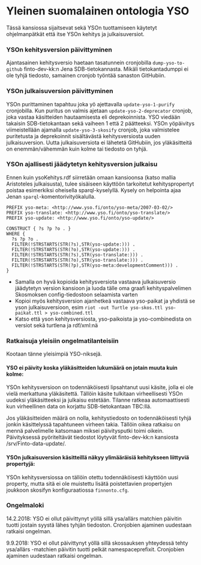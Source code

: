 Yleinen suomalainen ontologia YSO
=================================

Tässä kansiossa sijaitsevat sekä YSOn tuottamiseen käytetyt ohjelmanpätkät että itse YSOn kehitys ja julkaisuversiot.

### YSOn kehitysversion päivittyminen

Ajantasainen kehitysversio haetaan tasatunnein cronjobilla `dump-yso-to-github` finto-dev-kk:n Jena SDB-tietokannasta. Mikäli tietokantadumppi ei ole tyhjä tiedosto, samainen cronjob työntää sanaston GitHubiin.

### YSOn julkaisuversion päivittyminen

YSOn purittaminen tapahtuu joka yö ajettavalla `update-yso-1-purify` cronjobilla. Kun puritus on valmis ajetaan `update-yso-2-deprecator` cronjob, joka vastaa käsitteiden hautaamisesta eli deprekoinnista. YSO viedään takaisin SDB-tietokantaan sekä vaiheen 1 että 2 päätteeksi. YSOn yöpäivitys viimeistellään ajamalla `update-yso-3-skosify` cronjob, joka valmistelee puritetusta ja deprekoinnit sisältävästä kehitysversiosta uuden julkaisuversion. Uutta julkaisuversiota ei lähetetä GitHubiin, jos yläkäsitteitä on enemmän/vähemmän kuin kolme tai tiedosto on tyhjä.

### YSOn ajallisesti jäädytetyn kehitysversion julkaisu

Ennen kuin ysoKehitys.rdf siirretään omaan kansioonsa (katso mallia Aristoteles julkaisusta), tulee sisäiseen käyttöön tarkoitetut kehityspropertyt poistaa esimerkiksi oheisella sparql-kyselyllä. Kysely on helpointa ajaa Jenan `sparql`-komentorivityökalulla.

```
PREFIX yso-meta: <http://www.yso.fi/onto/yso-meta/2007-03-02/>
PREFIX yso-translate: <http://www.yso.fi/onto/yso-translate/>
PREFIX yso-update: <http://www.yso.fi/onto/yso-update/>

CONSTRUCT { ?s ?p ?o . } 
WHERE {
  ?s ?p ?o .
  FILTER(!STRSTARTS(STR(?s),STR(yso-update:))) .
  FILTER(!STRSTARTS(STR(?o),STR(yso-update:))) .
  FILTER(!STRSTARTS(STR(?s),STR(yso-translate:))) .
  FILTER(!STRSTARTS(STR(?o),STR(yso-translate:))) .
  FILTER(!STRSTARTS(STR(?p),STR(yso-meta:developmentComment))) .
}
```
* Samalla on hyvä kopioida kehitysversiota vastaava julkaisuversio jäädytetyn version kansioon ja luoda tälle oma graafi kehityspalvelimen Skosmoksen config-tiedostoon selaamista varten
* Kopioi myös kehitysversion ajanhetkeä vastaava yso-paikat ja yhdistä se yson julkaisuversioon, esim ```riot -out Turtle yso-skos.ttl yso-paikat.ttl > yso-combined.ttl```
* Katso että yson kehitysversiosta, yso-paikoista ja yso-combinedista on versiot sekä turtlena ja rdf/xml:nä

### Ratkaisuja yleisiin ongelmatilanteisiin

Kootaan tänne yleisimpiä YSO-niksejä.

#### YSO ei päivity koska yläkäsitteiden lukumäärä on jotain muuta kuin kolme:

YSOn kehitysversioon on todennäköisesti lipsahtanut uusi käsite, jolla ei ole vielä merkattuna yläkäsitettä. Tällöin käsite tulkitaan virheellisesti YSOn uudeksi yläkäsitteeksi ja julkaisu estetään. Tilanne ratkeaa automaattisesti kun virheellinen data on korjattu SDB-tietokantaan TBC:llä.

Jos yläkäsitteiden määrä on nolla, kehitystiedosto on todennäköisesti tyhjä jonkin käsittelyssä tapahtuneen virheen takia. Tällöin oikea ratkaisu on mennä palvelimelle katsomaan miksei päivitysputki toimi oikein. Päivityksessä pyöriteltävät tiedostot löytyvät finto-dev-kk:n kansiosta /srv/Finto-data-update/.

#### YSOn julkaisuversion käsitteillä näkyy ylimääräisiä kehitykseen liittyviä propertyjä:

YSOn kehitysversiossa on tällöin otettu todennäköisesti käyttöön uusi property, mutta sitä ei ole muistettu lisätä poistettavien propertyjen joukkoon skosifyn konfiguraatiossa `finnonto.cfg`.

### Ongelmaloki

14.2.2018: YSO ei ollut päivittynyt yöllä sillä ysa/allärs matchien päivitin tuotti jostain syystä lähes tyhjän tiedoston. Cronjobien ajaminen uudestaan ratkaisi ongelman.

9.9.2018: YSO ei ollut päivittynyt yöllä sillä skossauksen yhteydessä tehty ysa/allärs -matchien päivitin tuotti pelkät namespaceprefixit. Cronjobien ajaminen uudestaan ratkaisi ongelman.


